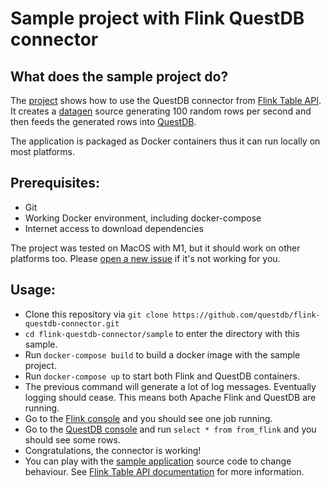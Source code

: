 # Sample project with Flink QuestDB connector
## What does the sample project do?
The [project](src/main/java/org/questdb/flink/DatagenToQuestDB.java) shows how to use the QuestDB connector from [Flink Table API](https://nightlies.apache.org/flink/flink-docs-release-1.15/docs/connectors/table/overview/). It creates a [datagen](https://nightlies.apache.org/flink/flink-docs-release-1.15/docs/connectors/table/datagen/) source generating 100 random rows per second and then feeds the generated rows into [QuestDB](https://questdb.io). 

The application is packaged as Docker containers thus it can run locally on most platforms. 

## Prerequisites:
- Git
- Working Docker environment, including docker-compose
- Internet access to download dependencies

The project was tested on MacOS with M1, but it should work on other platforms too. Please [open a new issue](https://github.com/questdb/flink-questdb-connector/issues/new) if it's not working for you. 

## Usage:
- Clone this repository via `git clone https://github.com/questdb/flink-questdb-connector.git`
- `cd flink-questdb-connector/sample` to enter the directory with this sample.
- Run `docker-compose build` to build a docker image with the sample project.
- Run `docker-compose up` to start both Flink and QuestDB containers.
- The previous command will generate a lot of log messages. Eventually logging should cease. This means both Apache Flink and QuestDB are running. 
- Go to the [Flink console](http://localhost:8082/#/job/running) and you should see one job running.
- Go to the [QuestDB console](http://localhost:19000) and run `select * from from_flink` and you should see some rows.
- Congratulations, the connector is working!
- You can play with the [sample application](src/main/java/org/questdb/flink/DatagenToQuestDB.java) source code to change behaviour. See [Flink Table API documentation](https://nightlies.apache.org/flink/flink-docs-release-1.15/docs/dev/table/tableapi/) for more information. 